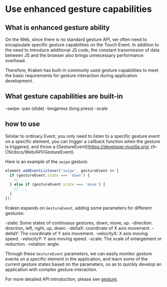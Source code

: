 # Use enhanced gesture capabilities

## What is enhanced gesture ability

On the Web, since there is no standard gesture API, we often need to encapsulate specific gesture capabilities on the Touch Event. In addition to the need to introduce additional JS code, the constant transmission of data between JS and the browser also brings unnecessary performance overhead.

Therefore, Kraken has built-in commonly used gesture capabilities to meet the basic requirements for gesture interaction during application development.

## What gesture capabilities are built-in

-swipe
-pan (slide)
-longpress (long press)
-scale

## how to use

Similar to ordinary Event, you only need to listen to a specific gesture event on a specific element, you can trigger a callback function when the gesture is triggered, and throw a [GestureEvent](https://developer.mozilla.org/ zh-CN/docs/Web/API/GestureEvent).

Here is an example of the `swipe` gesture:

```js
element.addEventListener('swipe', gestureEvent => {
  if (gestureEvent.state === 'down') {
    // ...
  } else if (gestureEvent.state === 'move') {
    // ...
  }
});
```

Kraken expands on `GestureEvent`, adding some parameters for different gestures:

-state: Some states of continuous gestures, down, move, up.
-direction: direction, left, right, up, down.
-deltaX: coordinate of X axis movement.
-deltaY: The coordinate of Y axis movement.
-velocityX: X axis moving speed.
-velocityY: Y axis moving speed.
-scale: The scale of enlargement or reduction.
-rotation: angle.

Through these `GestureEvent` parameters, we can easily monitor gesture events on a specific element in the application, and learn some of the current gesture states based on the parameters, so as to quickly develop an application with complex gesture interaction.

For more detailed API introduction, please see [gesture](/api/enhancement/gesture).
